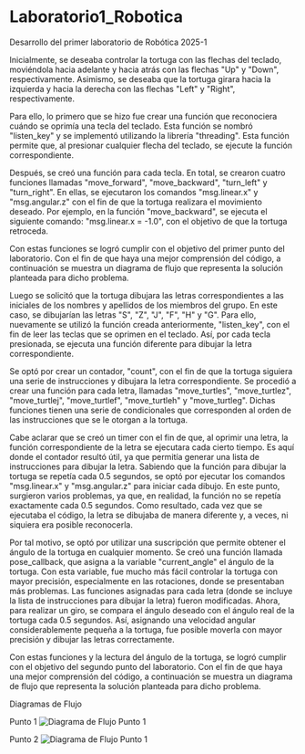 # Laboratorio1_Robotica
Desarrollo del primer laboratorio de Robótica 2025-1

Inicialmente, se deseaba controlar la tortuga con las flechas del teclado, moviéndola hacia adelante y hacia atrás con las flechas "Up" y "Down", respectivamente. Asimismo, se deseaba que la tortuga girara hacia la izquierda y hacia la derecha con las flechas "Left" y "Right", respectivamente.

Para ello, lo primero que se hizo fue crear una función que reconociera cuándo se oprimía una tecla del teclado. Esta función se nombró "listen_key" y se implementó utilizando la librería "threading". Esta función permite que, al presionar cualquier flecha del teclado, se ejecute la función correspondiente.

Después, se creó una función para cada tecla. En total, se crearon cuatro funciones llamadas "move_forward", "move_backward", "turn_left" y "turn_right". En ellas, se ejecutaron los comandos "msg.linear.x" y "msg.angular.z" con el fin de que la tortuga realizara el movimiento deseado. Por ejemplo, en la función "move_backward", se ejecuta el siguiente comando: "msg.linear.x = -1.0", con el objetivo de que la tortuga retroceda.

Con estas funciones se logró cumplir con el objetivo del primer punto del laboratorio. Con el fin de que haya una mejor comprensión del código, a continuación se muestra un diagrama de flujo que representa la solución planteada para dicho problema.



Luego se solicitó que la tortuga dibujara las letras correspondientes a las iniciales de los nombres y apellidos de los miembros del grupo. En este caso, se dibujarían las letras "S", "Z", "J", "F", "H" y "G". Para ello, nuevamente se utilizó la función creada anteriormente, "listen_key", con el fin de leer las teclas que se oprimen en el teclado. Así, por cada tecla presionada, se ejecuta una función diferente para dibujar la letra correspondiente.

Se optó por crear un contador, "count", con el fin de que la tortuga siguiera una serie de instrucciones y dibujara la letra correspondiente. Se procedió a crear una función para cada letra, llamadas "move_turtles", "move_turtlez", "move_turtlej", "move_turtlef", "move_turtleh" y "move_turtleg". Dichas funciones tienen una serie de condicionales que corresponden al orden de las instrucciones que se le otorgan a la tortuga.

Cabe aclarar que se creó un timer con el fin de que, al oprimir una letra, la función correspondiente de la letra se ejecutara cada cierto tiempo. Es aquí donde el contador resultó útil, ya que permitía generar una lista de instrucciones para dibujar la letra. Sabiendo que la función para dibujar la tortuga se repetía cada 0.5 segundos, se optó por ejecutar los comandos "msg.linear.x" y "msg.angular.z" para iniciar cada dibujo. En este punto, surgieron varios problemas, ya que, en realidad, la función no se repetía exactamente cada 0.5 segundos. Como resultado, cada vez que se ejecutaba el código, la letra se dibujaba de manera diferente y, a veces, ni siquiera era posible reconocerla.

Por tal motivo, se optó por utilizar una suscripción que permite obtener el ángulo de la tortuga en cualquier momento. Se creó una función llamada pose_callback, que asigna a la variable "current_angle" el ángulo de la tortuga. Con esta variable, fue mucho más fácil controlar la tortuga con mayor precisión, especialmente en las rotaciones, donde se presentaban más problemas. Las funciones asignadas para cada letra (donde se incluye la lista de instrucciones para dibujar la letra) fueron modificadas. Ahora, para realizar un giro, se compara el ángulo deseado con el ángulo real de la tortuga cada 0.5 segundos. Así, asignando una velocidad angular considerablemente pequeña a la tortuga, fue posible moverla con mayor precisión y dibujar las letras correctamente.

Con estas funciones y la lectura del ángulo de la tortuga, se logró cumplir con el objetivo del segundo punto del laboratorio. Con el fin de que haya una mejor comprensión del código, a continuación se muestra un diagrama de flujo que representa la solución planteada para dicho problema.

Diagramas de Flujo

Punto 1
![Diagrama de Flujo Punto 1](Imágenes/Punto1_Lab1.png)

Punto 2
![Diagrama de Flujo Punto 1](Imágenes/Punto2_Lab1.png)
